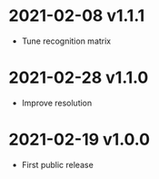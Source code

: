 # 2021-02-08 v1.1.1

- Tune recognition matrix

# 2021-02-28 v1.1.0

- Improve resolution

# 2021-02-19 v1.0.0

- First public release